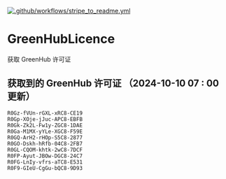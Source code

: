 [![.github/workflows/stripe_to_readme.yml](https://github.com/zjx-kimi/GreenHubLicence/actions/workflows/stripe_to_readme.yml/badge.svg)](https://github.com/zjx-kimi/GreenHubLicence/actions/workflows/stripe_to_readme.yml)
# GreenHubLicence
获取 GreenHub 许可证
## 获取到的 GreenHub 许可证 （2024-10-10 07 : 00 更新）
```
R0Gz-fVUn-rGXL-xRC8-CE19
R0Gp-XOje-jJuc-APC8-EBFB
R0Gk-Zk2L-Fw1y-ZGC8-1DAE
R0Ga-M1MX-yYLe-XGC8-F59E
R0GQ-ArH2-rHOp-S5C8-2877
R0GO-Dskh-hRfb-04C8-2FB7
R0GL-CQOM-khtk-2wC8-7DCF
R0FP-Ayut-JBOw-DGC8-24C7
R0FG-LnIy-vfrs-aTC8-E531
R0F9-GIeU-CgGu-bQC8-9D93
```
